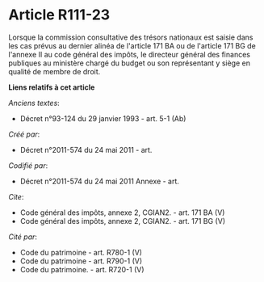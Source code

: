 # Article R111-23

Lorsque la commission consultative des trésors nationaux est saisie dans les cas prévus au dernier alinéa de l'article 171 BA
ou de l'article 171 BG de l'annexe II au code général des impôts, le directeur général des finances publiques au ministère
chargé du budget ou son représentant y siège en qualité de membre de droit.

**Liens relatifs à cet article**

_Anciens textes_:

  - Décret n°93-124 du 29 janvier 1993 - art. 5-1 (Ab)

_Créé par_:

  - Décret n°2011-574 du 24 mai 2011  - art.

_Codifié par_:

  - Décret n°2011-574 du 24 mai 2011 Annexe - art.

_Cite_:

  - Code général des impôts, annexe 2, CGIAN2. - art. 171 BA (V)
  - Code général des impôts, annexe 2, CGIAN2. - art. 171 BG (V)

_Cité par_:

  - Code du patrimoine - art. R780-1 (V)
  - Code du patrimoine - art. R790-1 (V)
  - Code du patrimoine. - art. R720-1 (V)
